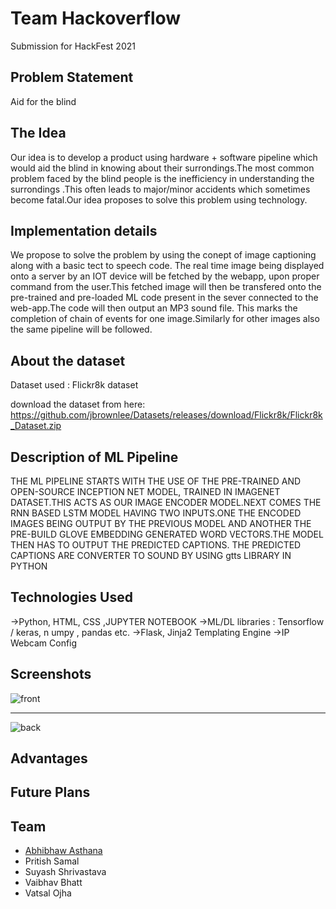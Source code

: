 # Team Hackoverflow

Submission for HackFest 2021

## Problem Statement
Aid for the blind

## The Idea
Our idea is to develop a product using hardware + software pipeline which would aid the blind in knowing about their surrondings.The most common problem faced by the blind  people is the inefficiency in understanding the surrondings .This often leads to major/minor accidents which sometimes become fatal.Our idea proposes to solve this problem using technology.

## Implementation details

We propose to solve the problem by using the conept of image captioning along with a basic tect to speech code.
The real time image being displayed onto a server by an IOT device will be fetched by the webapp, upon proper command from the user.This fetched image will then be transfered onto the pre-trained and pre-loaded ML code present in the sever connected to the web-app.The code will then output an MP3 sound file. This marks the completion of chain of events for one image.Similarly for other images also the same pipeline will be followed.

## About the dataset
Dataset used : Flickr8k dataset

download the dataset from here:
https://github.com/jbrownlee/Datasets/releases/download/Flickr8k/Flickr8k_Dataset.zip

## Description of ML Pipeline
THE ML PIPELINE STARTS WITH THE USE OF THE PRE-TRAINED AND OPEN-SOURCE INCEPTION NET MODEL, TRAINED IN IMAGENET DATASET.THIS ACTS AS OUR IMAGE ENCODER MODEL.NEXT COMES THE RNN BASED LSTM MODEL HAVING TWO INPUTS.ONE THE ENCODED IMAGES BEING OUTPUT BY THE PREVIOUS MODEL AND ANOTHER THE PRE-BUILD GLOVE EMBEDDING GENERATED WORD VECTORS.THE MODEL THEN HAS TO OUTPUT THE PREDICTED CAPTIONS. THE PREDICTED CAPTIONS ARE CONVERTER TO SOUND BY USING gtts LIBRARY IN PYTHON

## Technologies Used

->Python, HTML, CSS ,JUPYTER NOTEBOOK
->ML/DL libraries : Tensorflow  / keras, n umpy , pandas etc.
->Flask, Jinja2 Templating Engine
->IP Webcam Config

## Screenshots

![front](https://user-images.githubusercontent.com/39991296/116768163-364d2e00-aa52-11eb-800c-f774633ffdb2.png)

-----------

![back](https://user-images.githubusercontent.com/39991296/116768161-33523d80-aa52-11eb-87ab-54ee6c0b0e6a.png)

## Advantages


## Future Plans


## Team

- [Abhibhaw Asthana](https://github.com/abhibhaw)
- Pritish Samal
- Suyash Shrivastava
- Vaibhav Bhatt
- Vatsal Ojha

